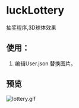 # luckLottery
抽奖程序,3D球体效果

## 使用：

1. 编辑User.json 替换图片。

## 预览

![lottery.gif](https://assets.iganlei.cn/github/lottery.gif)
